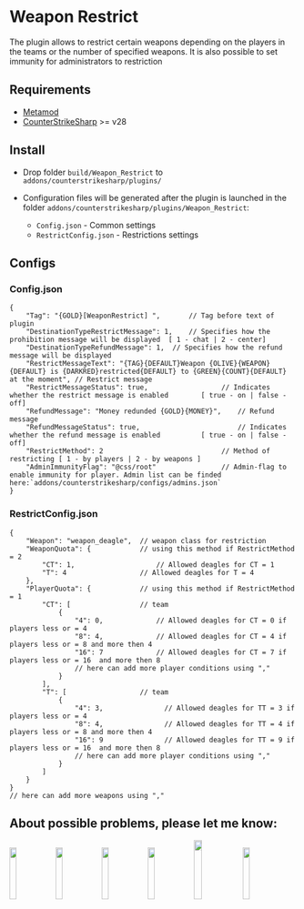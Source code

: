# Weapon Restrict
The plugin allows to restrict certain weapons depending on the players in the teams or the number of specified weapons. It is also possible to set immunity for administrators to restriction

## Requirements
- [Metamod](https://www.sourcemm.net/downloads.php/?branch=master)
- [CounterStrikeSharp](https://github.com/roflmuffin/CounterStrikeSharp/releases/tag/v28) >= v28

## Install
- Drop folder `build/Weapon_Restrict` to `addons/counterstrikesharp/plugins/`

- Configuration files will be generated after the plugin is launched in the folder `addons/counterstrikesharp/plugins/Weapon_Restrict`:
	- `Config.json`				- Common settings
	- `RestrictConfig.json`		- Restrictions settings

## Configs

### Config.json
```
{
	"Tag": "{GOLD}[WeaponRestrict] ",		// Tag before text of plugin
	"DestinationTypeRestrictMessage": 1,	// Specifies how the prohibition message will be displayed	[ 1 - chat | 2 - center]
	"DestinationTypeRefundMessage": 1,	// Specifies how the refund message will be displayed
	"RestrictMessageText": "{TAG}{DEFAULT}Weapon {OLIVE}{WEAPON}{DEFAULT} is {DARKRED}restricted{DEFAULT} to {GREEN}{COUNT}{DEFAULT} at the moment", // Restrict message
	"RestrictMessageStatus": true,					// Indicates whether the restrict message is enabled		[ true - on | false - off]
	"RefundMessage": "Money redunded {GOLD}{MONEY}",	// Refund message
	"RefundMessageStatus": true,						// Indicates whether the refund message is enabled			[ true - on | false - off]
	"RestrictMethod": 2								// Method of restricting [ 1 - by players | 2 - by weapons ]
	"AdminImmunityFlag": "@css/root"				// Admin-flag to enable immunity for player. Admin list can be finded here:`addons/counterstrikesharp/configs/admins.json`
}
```
### RestrictConfig.json
```
{
	"Weapon": "weapon_deagle",	// weapon class for restriction
	"WeaponQuota": {			// using this method if RestrictMethod = 2
		"CT": 1,					// Allowed deagles for CT = 1
		"T": 4					// Allowed deagles for T = 4
	},
	"PlayerQuota": {			// using this method if RestrictMethod = 1
		"CT": [					// team
			{
				"4": 0,				// Allowed deagles for CT = 0 if players less or = 4
				"8": 4,				// Allowed deagles for CT = 4 if players less or = 8 and more then 4
				"16": 7				// Allowed deagles for CT = 7 if players less or = 16  and more then 8
				// here can add more player conditions using ","
			}
		],
		"T": [					// team
			{
				"4": 3,               // Allowed deagles for TT = 3 if players less or = 4
				"8": 4,               // Allowed deagles for TT = 4 if players less or = 8 and more then 4
				"16": 9               // Allowed deagles for TT = 9 if players less or = 16  and more then 8
				// here can add more player conditions using ","
			}
		]
	}
}
// here can add more weapons using ","
```

## About possible problems, please let me know: 
[<img src="https://i.ibb.co/LJz83MH/a681b18dd681f38e599286a07a92225d.png" width="15.3%"/>](https://discordapp.com/users/858709381088935976/)
[<img src="https://i.ibb.co/tJTTmxP/vk-process-mining.png" width="15.3%"/>](https://vk.com/bgtroll)
[<img src="https://i.ibb.co/VjhryGb/png-transparent-brand-logo-steam-gump-s.png" width="15.3%"/>](https://hlmod.ru/members/palonez.92448/)
[<img src="https://i.ibb.co/xHZPN0g/s-l500.png" width="15.3%"/>](https://steamcommunity.com/id/comecamecame)
[<img src="https://i.ibb.co/S0LyzmX/tg-process-mining.png" width="16.3%"/>](https://t.me/ArrayListX)
[<img src="https://i.ibb.co/Tb2gprD/2056021.png" width="15.3%"/>](https://github.com/Quake1011)
